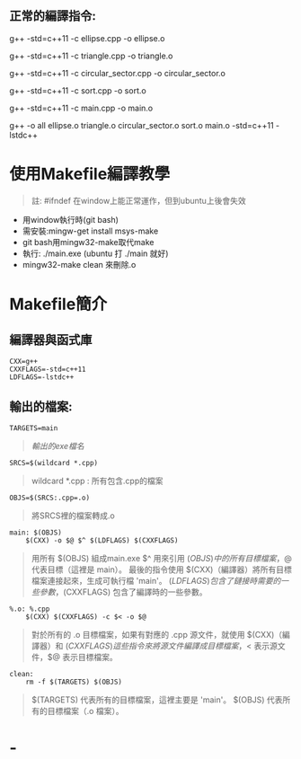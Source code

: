 

## 正常的編譯指令:

g++	-std=c++11	-c	ellipse.cpp	-o	ellipse.o

g++	-std=c++11	-c	triangle.cpp	-o	triangle.o

g++	-std=c++11	-c	circular_sector.cpp	-o	circular_sector.o

g++	-std=c++11	-c	sort.cpp	-o	sort.o

g++	-std=c++11	-c	main.cpp	-o	main.o

g++	-o	all	ellipse.o triangle.o circular_sector.o sort.o main.o	-std=c++11	-lstdc++

# 使用Makefile編譯教學
>註: #ifndef 在window上能正常運作，但到ubuntu上後會失效

* 用window執行時(git bash)
* 需安裝:mingw-get install msys-make
* git bash用mingw32-make取代make
* 執行: ./main.exe (ubuntu 打 ./main 就好)
* mingw32-make clean 來刪除.o

# Makefile簡介
## 編譯器與函式庫
	CXX=g++
	CXXFLAGS=-std=c++11
	LDFLAGS=-lstdc++

## 輸出的檔案:
	TARGETS=main
>*輸出的exe檔名*

	SRCS=$(wildcard *.cpp)
>wildcard  *.cpp  : 所有包含.cpp的檔案

	OBJS=$(SRCS:.cpp=.o)
>將SRCS裡的檔案轉成.o

	main: $(OBJS)
		$(CXX) -o $@ $^ $(LDFLAGS) $(CXXFLAGS)
>用所有 $(OBJS) 組成main.exe
$^ 用來引用 $(OBJS) 中的所有目標檔案，$@ 代表目標（這裡是 main）。
最後的指令使用 $(CXX)（編譯器）將所有目標檔案連接起來，生成可執行檔 'main'。
$(LDFLAGS) 包含了鏈接時需要的一些參數，$(CXXFLAGS) 包含了編譯時的一些參數。

	%.o: %.cpp
		$(CXX) $(CXXFLAGS) -c $< -o $@
>對於所有的 .o 目標檔案，如果有對應的 .cpp 源文件，就使用 $(CXX)（編譯器）和 $(CXXFLAGS)這些指令來將源文件編譯成目標檔案，$< 表示源文件，$@ 表示目標檔案。

	clean:
		rm -f $(TARGETS) $(OBJS)
>$(TARGETS) 代表所有的目標檔案，這裡主要是 'main'。
$(OBJS) 代表所有的目標檔案（.o 檔案）。


# -

